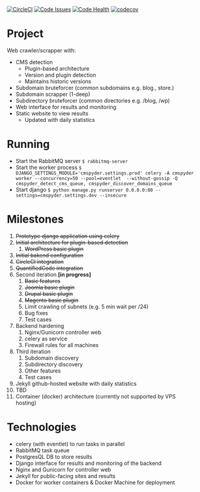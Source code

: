 [![CircleCI](https://circleci.com/gh/j4v/CMSpyder/tree/master.svg?style=shield)](https://circleci.com/gh/j4v/CMSpyder/tree/master)
[![Code Issues](https://www.quantifiedcode.com/api/v1/project/6f2f61d35ba345e7be82fad62c2d883c/badge.svg)](https://www.quantifiedcode.com/app/project/6f2f61d35ba345e7be82fad62c2d883c)
[![Code Health](https://landscape.io/github/j4v/CMSpyder/master/landscape.svg?style=flat)](https://landscape.io/github/j4v/CMSpyder/master)
[![codecov](https://codecov.io/gh/j4v/CMSpyder/branch/master/graph/badge.svg)](https://codecov.io/gh/j4v/CMSpyder)

# Project
Web crawler/scrapper with:
- CMS detection
    - Plugin-based architecture
    - Version and plugin detection
    - Maintains historic versions
- Subdomain bruteforcer (common subdomains e.g. blog., store.)
- Subdomain scrapper (1-deep)
- Subdirectory bruteforcer (common directories e.g. /blog, /wp)
- Web interface for results and monitoring
- Static website to view results
    - Updated with daily statistics

#  Running
- Start the RabbitMQ server
`$ rabbitmq-server`
- Start the worker process
`$ DJANGO_SETTINGS_MODULE='cmspyder.settings.prod' celery -A cmspyder worker --concurrency=50 --pool=eventlet  --without-gossip -Q cmspyder_detect_cms_queue, cmspyder_discover_domains_queue`
- Start django
`$ python manage.py runserver 0.0.0.0:80 --settings=cmspyder.settings.dev --insecure`

# Milestones
1. ~~Prototype django application using celery~~
2. ~~Initial architecture for plugin-based detection~~
    1. ~~WordPress basic plugin~~
3. ~~Initial bakend configuration~~
4. ~~CircleCI integration~~
5. ~~QuantifiedCode integration~~
6. Second iteration **[in progress]**
    1. ~~Basic features~~
    2. ~~Joomla basic plugin~~
    3. ~~Drupal basic plugin~~
    4. ~~Magento basic plugin~~
    5. Limit crawling of subnets (e.g. 5 min wait per /24)
    6. Bug fixes
    7. Test cases
6. Backend hardening
    1. Nginx/Gunicorn controller web
    2. celery as service
    3. Firewall rules for all machines
8. Third iteration
    1. Subdomain discovery
    2. Subdirectory discovery
    3. Other features
    4. Test cases
9. Jekyll github-hosted website with daily statistics
10. TBD
11. Container (docker) architecture (currently not supported by VPS hosting)

# Technologies
- celery (with eventlet) to run tasks in parallel
- RabbitMQ task queue
- PostgresQL DB to store results
- Django interface for results and monitoring of the backend
- Nginx and Gunicorn for controller web
- Jekyll for public-facing sites and results
- Docker for worker containers & Docker Machine for deployment
